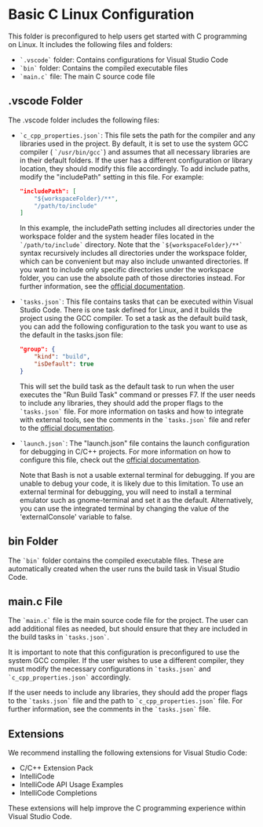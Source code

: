 # Basic C Linux Configuration

This folder is preconfigured to help users get started with C programming on Linux. It includes the following files and folders:

- `` `.vscode` `` folder: Contains configurations for Visual Studio Code
- `` `bin` `` folder: Contains the compiled executable files
- `` `main.c` `` file: The main C source code file

## .vscode Folder

The .vscode folder includes the following files:

- `` `c_cpp_properties.json` ``:  This file sets the path for the compiler and any libraries used in the project. By default, it is set to use the system GCC compiler ( `` `/usr/bin/gcc` ``) and assumes that all necessary libraries are in their default folders. If the user has a different configuration or library location, they should modify this file accordingly. To add include paths, modify the "includePath" setting in this file. For example:

    ```json
    "includePath": [
        "${workspaceFolder}/**",
        "/path/to/include"
    ]
    ```


    In this example, the includePath setting includes all directories under the workspace folder and the system header files located in the `` `/path/to/include` `` directory. Note that the `` `${workspaceFolder}/**` `` syntax recursively includes all directories under the workspace folder, which can be convenient but may also include unwanted directories. If you want to include only specific directories under the workspace folder, you can use the absolute path of those directories instead. For further information, see the [official documentation](https://code.visualstudio.com/docs/cpp/c-cpp-properties-schema-reference "c_cpp_properties.json reference").

- `` `tasks.json` ``: This file contains tasks that can be executed within Visual Studio Code. There is one task defined for Linux, and it builds the project using the GCC compiler. To set a task as the default build task, you can add the following configuration to the task you want to use as the default in the tasks.json file:

    ```json
    "group": {
        "kind": "build",
        "isDefault": true
    }
    ```
    This will set the build task as the default task to run when the user executes the "Run Build Task" command or presses F7. If the user needs to include any libraries, they should add the proper flags to the `` `tasks.json` `` file. For more information on tasks and how to integrate with external tools, see the comments in the `` `tasks.json` `` file and refer to the [official documentation](https://code.visualstudio.com/docs/editor/tasks "Integrate with External Tools via Tasks").

- `` `launch.json` ``: The "launch.json" file contains the launch configuration for debugging in C/C++ projects. For more information on how to configure this file, check out the [official documentation](https://code.visualstudio.com/docs/editor/debugging#_debugger-extensions "Debugging").
    
    Note that Bash is not a usable external terminal for debugging. If you are unable to debug your code, it is likely due to this limitation. To use an external terminal for debugging, you will need to install a terminal emulator such as gnome-terminal and set it as the default. Alternatively, you can use the integrated terminal by changing the value of the 'externalConsole' variable to false.

## bin Folder

The `` `bin` `` folder contains the compiled executable files. These are automatically created when the user runs the build task in Visual Studio Code.

## main.c File

The `` `main.c` `` file is the main source code file for the project. The user can add additional files as needed, but should ensure that they are included in the build tasks in `` `tasks.json` ``.

It is important to note that this configuration is preconfigured to use the system GCC compiler. If the user wishes to use a different compiler, they must modify the necessary configurations in `` `tasks.json` `` and `` `c_cpp_properties.json` `` accordingly.

If the user needs to include any libraries, they should add the proper flags to the `` `tasks.json` `` file and the path to `` `c_cpp_properties.json` `` file. For further information, see the comments in the `` `tasks.json` `` file.

## Extensions

We recommend installing the following extensions for Visual Studio Code:

- C/C++ Extension Pack
- IntelliCode
- IntelliCode API Usage Examples
- IntelliCode Completions

These extensions will help improve the C programming experience within Visual Studio Code.